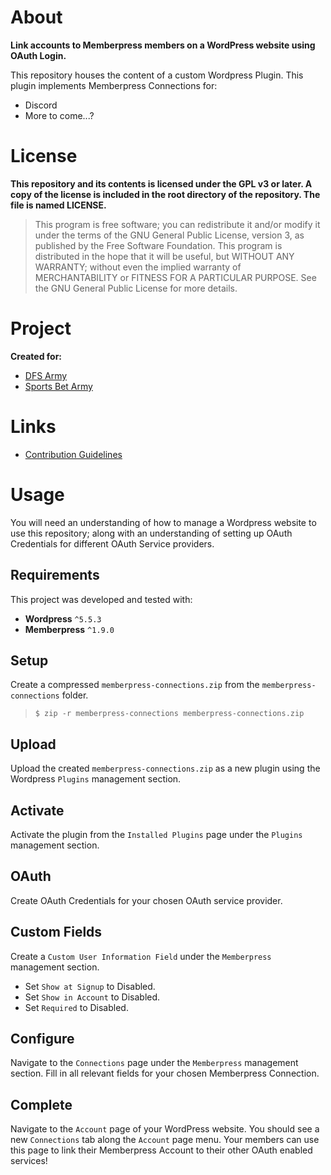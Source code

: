 # About

**Link accounts to Memberpress members on a WordPress website using OAuth Login.**

This repository houses the content of a custom Wordpress Plugin. This plugin implements Memberpress Connections for:

-   Discord
-   More to come...?

# License

**This repository and its contents is licensed under the GPL v3 or later. A copy of the license is included in the root directory of the repository. The file is named LICENSE.**

> This program is free software; you can redistribute it and/or modify it under the terms of the GNU General Public License, version 3, as published by the Free Software Foundation. This program is distributed in the hope that it will be useful, but WITHOUT ANY WARRANTY; without even the implied warranty of MERCHANTABILITY or FITNESS FOR A PARTICULAR PURPOSE. See the GNU General Public License for more details.

# Project

**Created for:**

-   [DFS Army](https://dfsarmy.com/)
-   [Sports Bet Army](https://sportsbetarmy.com/)

# Links

-   [Contribution Guidelines](/CONTRIBUTING.md)

# Usage

You will need an understanding of how to manage a Wordpress website to use this repository; along with an understanding of setting up OAuth Credentials for different OAuth Service providers.

## Requirements

This project was developed and tested with:

-   **Wordpress** `^5.5.3`
-   **Memberpress** `^1.9.0`

## Setup

Create a compressed `memberpress-connections.zip` from the `memberpress-connections` folder.

> `$ zip -r memberpress-connections memberpress-connections.zip`

## Upload

Upload the created `memberpress-connections.zip` as a new plugin using the Wordpress `Plugins` management section.

## Activate

Activate the plugin from the `Installed Plugins` page under the `Plugins` management section.

## OAuth

Create OAuth Credentials for your chosen OAuth service provider.

## Custom Fields

Create a `Custom User Information Field` under the `Memberpress` management section.

-   Set `Show at Signup` to Disabled.
-   Set `Show in Account` to Disabled.
-   Set `Required` to Disabled.

## Configure

Navigate to the `Connections` page under the `Memberpress` management section. Fill in all relevant fields for your chosen Memberpress Connection.

## Complete

Navigate to the `Account` page of your WordPress website. You should see a new `Connections` tab along the `Account` page menu. Your members can use this page to link their Memberpress Account to their other OAuth enabled services!
